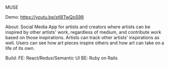 MUSE

Demo: https://youtu.be/stl8TwQoS98

About: Social Media App for artists and creators where artists can be inspired by other artists' work, regardless of medium, and contribute work based on those inspirations. Artists can track other artists’ inspirations as well. Users can see how art pieces inspire others and how art can take on a life of its own. 

Build: FE: React/Redux/Semantic UI
       BE: Ruby on Rails 
